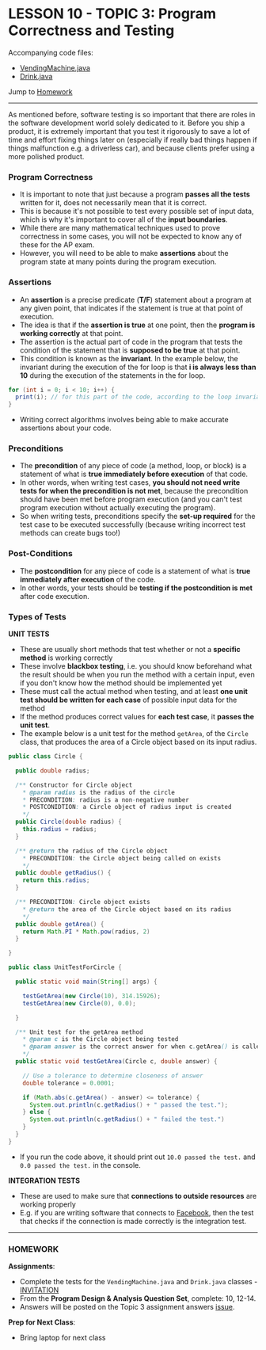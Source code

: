 # LESSON 10 - TOPIC 3: Program Correctness and Testing

Accompanying code files:
- [VendingMachine.java](https://github.com/APComputerScienceA/t3-vm-unit-test-practice/blob/master/src/vending/VendingMachine.java)
- [Drink.java](https://github.com/APComputerScienceA/t3-vm-unit-test-practice/blob/master/src/vending/Drink.java)

Jump to [Homework](#homework)

---

As mentioned before, software testing is so important that there are roles in the software development world solely dedicated to it. Before you ship a product, it is extremely important that you test it rigorously to save a lot of time and effort fixing things later on (especially if really bad things happen if things malfunction e.g. a driverless car), and because clients prefer using a more polished product.

### Program Correctness
- It is important to note that just because a program **passes all the tests** written for it, does not necessarily mean that it is correct.
- This is because it's not possible to test every possible set of input data, which is why it's important to cover all of the **input boundaries**.
- While there are many mathematical techniques used to prove correctness in some cases, you will not be expected to know any of these for the AP exam.
- However, you will need to be able to make **assertions** about the program state at many points during the program execution.

### Assertions
- An **assertion** is a precise predicate (**T/F**) statement about a program at any given point, that indicates if the statement is true at that point of execution.
- The idea is that if the **assertion is true** at one point, then the **program is working correctly** at that point.
- The assertion is the actual part of code in the program that tests the condition of the statement that is **supposed to be true** at that point.
- This condition is known as the **invariant**. In the example below, the invariant during the execution of the for loop is that **i is always less than 10** during the execution of the statements in the for loop.

```java
for (int i = 0; i < 10; i++) {
  print(i); // for this part of the code, according to the loop invariant, any value that is >= 10 should never be printed
}
```

- Writing correct algorithms involves being able to make accurate assertions about your code.

### Preconditions
- The **precondition** of any piece of code (a method, loop, or block) is a statement of what is **true immediately before execution** of that code.
- In other words, when writing test cases, **you should not need write tests for when the precondition is not met**, because the precondition should have been met before program execution (and you can't test program execution without actually executing the program).
- So when writing tests, preconditions specify the **set-up required** for the test case to be executed successfully (because writing incorrect test methods can create bugs too!)

### Post-Conditions
- The **postcondition** for any piece of code is a statement of what is **true immediately after execution** of the code.
- In other words, your tests should be **testing if the postcondition is met** after code execution.

### Types of Tests
**UNIT TESTS**
- These are usually short methods that test whether or not a **specific method** is working correctly
- These involve **blackbox testing**, i.e. you should know beforehand what the result should be when you run the method with a certain input, even if you don't know how the method should be implemented yet
- These must call the actual method when testing, and at least **one unit test should be written for each case** of possible input data for the method
- If the method produces correct values for **each test case**, it **passes the unit test**.
- The example below is a unit test for the method `getArea`, of the `Circle` class, that produces the area of a Circle object based on its input radius.

```java
public class Circle {

  public double radius;

  /** Constructor for Circle object
    * @param radius is the radius of the circle
    * PRECONDITION: radius is a non-negative number
    * POSTCONIDTION: a Circle object of radius input is created
    */
  public Circle(double radius) {
    this.radius = radius;
  }

  /** @return the radius of the Circle object
    * PRECONDITION: the Circle object being called on exists
    */
  public double getRadius() {
    return this.radius;
  }

  /** PRECONDITION: Circle object exists
    * @return the area of the Circle object based on its radius
    */
  public double getArea() {
    return Math.PI * Math.pow(radius, 2)
  }

}

public class UnitTestForCircle {

  public static void main(String[] args) {

    testGetArea(new Circle(10), 314.15926);
    testGetArea(new Circle(0), 0.0);

  }

  /** Unit test for the getArea method
    * @param c is the Circle object being tested
    * @param answer is the correct answer for when c.getArea() is called
    */
  public static void testGetArea(Circle c, double answer) {

    // Use a tolerance to determine closeness of answer
    double tolerance = 0.0001;

    if (Math.abs(c.getArea() - answer) <= tolerance) {
      System.out.println(c.getRadius() + " passed the test.");
    } else {
      System.out.println(c.getRadius() + " failed the test.")
    }
  }
}
```
- If you run the code above, it should print out `10.0 passed the test.` and `0.0 passed the test.` in the console.

**INTEGRATION TESTS**
- These are used to make sure that **connections to outside resources** are working properly
- E.g. if you are writing software that connects to [Facebook](https://www.facebook.com/), then the test that checks if the connection is made correctly is the integration test.

---

### HOMEWORK
**Assignments**:
- Complete the tests for the `VendingMachine.java` and `Drink.java` classes - [INVITATION](https://classroom.github.com/a/kxuqfOjg)
- From the **Program Design & Analysis Question Set**, complete: 10, 12-14.
- Answers will be posted on the Topic 3 assignment answers [issue](https://github.com/alyeffy/AP-CS-A_2018-2019/issues/7).

**Prep for Next Class**:
- Bring laptop for next class
